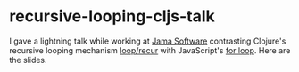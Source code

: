 # recursive-looping-cljs-talk

I gave a lightning talk while working at [Jama Software](www.jamasoftware.com) contrasting Clojure's recursive looping mechanism [loop/recur](https://clojurebridge.github.io/community-docs/docs/clojure/recur/) with JavaScript's [for  loop](https://developer.mozilla.org/en-US/docs/Web/JavaScript/Reference/Statements/for). Here are the slides.
